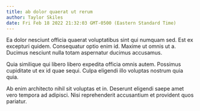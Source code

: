```yaml
---
title: ab dolor quaerat ut rerum
author: Taylor Skiles
date: Fri Feb 18 2022 21:32:03 GMT-0500 (Eastern Standard Time)
---
```

Ea dolor nesciunt officia quaerat voluptatibus sint qui numquam sed. Est ex excepturi quidem. Consequatur optio enim id. Maxime ut omnis ut a. Ducimus nesciunt nulla totam aspernatur ducimus accusamus.

 Quia similique qui libero libero expedita officia omnis autem. Possimus cupiditate ut ex id quae sequi. Culpa eligendi illo voluptas nostrum quia quia.

 Ab enim architecto nihil sit voluptas et in. Deserunt eligendi saepe amet vero tempora ad adipisci. Nisi reprehenderit accusantium et provident quos pariatur.